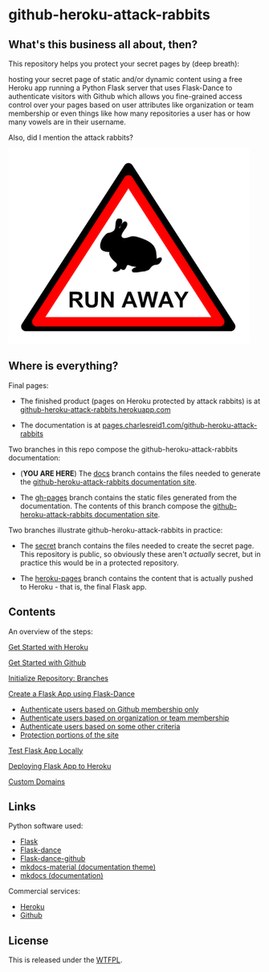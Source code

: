 # github-heroku-attack-rabbits

## What's this business all about, then?

This repository helps you protect your secret pages by (deep breath):

hosting your secret page of static and/or dynamic content using a free Heroku app 
running a Python Flask server that uses Flask-Dance to authenticate visitors 
with Github which allows you fine-grained access control over your pages based on
user attributes like organization or team membership or even things like how many
repositories a user has or how many vowels are in their username. 

Also, did I mention the attack rabbits?

![warning: attack rabbits ahead](img/warning.png)


## Where is everything?

Final pages:

* The finished product (pages on Heroku protected by attack rabbits) 
    is at [github-heroku-attack-rabbits.herokuapp.com](https://github-heroku-attack-rabbits.herokuapp.com)

* The documentation is at [pages.charlesreid1.com/github-heroku-attack-rabbits](https://pages.charlesreid1.com/github-heroku-attack-rabbits)

Two branches in this repo compose the github-heroku-attack-rabbits documentation:

* (**YOU ARE HERE**) The [docs](https://git.charlesreid1.com/charlesreid1/github-heroku-attack-rabbits/src/branch/docs) branch 
    contains the files needed to generate the 
    [github-heroku-attack-rabbits documentation site](https://pages.charlesreid1.com/github-heroku-attack-rabbits).

* The [gh-pages](https://git.charlesreid1.com/charlesreid1/github-heroku-attack-rabbits/src/branch/gh-pages) branch
    contains the static files generated from the documentation.
    The contents of this branch compose the 
    [github-heroku-attack-rabbits documentation site](https://pages.charlesreid1.com/github-heroku-attack-rabbits).

Two branches illustrate github-heroku-attack-rabbits in practice:

* The [secret](https://git.charlesreid1.com/charlesreid1/github-heroku-attack-rabbits/src/branch/secret) branch contains the files needed to create the secret page. 
    This repository is public, so obviously these aren't *actually* secret,
    but in practice this would be in a protected repository.

* The [heroku-pages](https://git.charlesreid1.com/charlesreid1/github-heroku-attack-rabbits/src/branch/heroku-pages) branch
    contains the content that is actually pushed to Heroku - that is, 
    the final Flask app.


## Contents

An overview of the steps:

[Get Started with Heroku](heroku.md)

[Get Started with Github](github.md)

[Initialize Repository: Branches](repo.md)

[Create a Flask App using Flask-Dance](flask.md)

* [Authenticate users based on Github membership only](flask_auth_github.md)
* [Authenticate users based on organization or team membership](flask_auth_org.md)
* [Authenticate users based on some other criteria](flask_auth_other.md)
* [Protection portions of the site](flask_auth_portions.md)

[Test Flask App Locally](flask_local.md)

[Deploying Flask App to Heroku](flask_heroku.md)

[Custom Domains](custom_domains.md)


## Links

Python software used:

* [Flask](http://flask.pocoo.org/)
* [Flask-dance](https://github.com/singingwolfboy/flask-dance)
* [Flask-dance-github](https://github.com/singingwolfboy/flask-dance-github)
* [mkdocs-material (documentation theme)](https://github.com/squidfunk/mkdocs-material)
* [mkdocs (documentation)](http://www.mkdocs.org/)

Commercial services:

* [Heroku](https://heroku.com)
* [Github](https://github.com)


## License

This is released under the [WTFPL](https://git.charlesreid1.com/charlesreid1/github-heroku-attack-rabbits/src/branch/docs/LICENSE).

